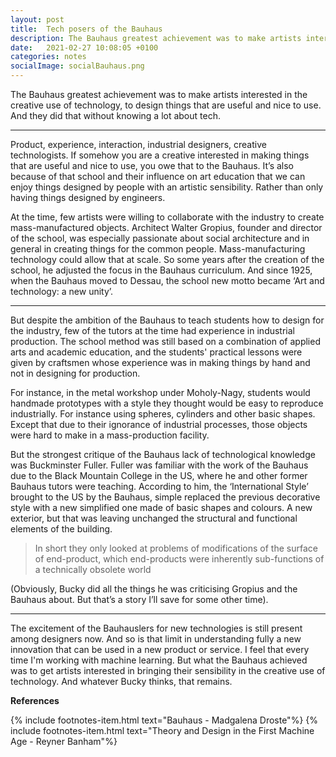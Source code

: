 ```yaml
---
layout: post
title:  Tech posers of the Bauhaus
description: The Bauhaus greatest achievement was to make artists interested in the creative use of technology, to design things that are useful and nice to use. And they did that without knowing a lot about tech.
date:   2021-02-27 10:08:05 +0100
categories: notes
socialImage: socialBauhaus.png
---
```



The Bauhaus greatest achievement was to make artists interested in the creative use of technology, to design things that are useful and nice to use. And they did that without knowing a lot about tech.

---

Product, experience, interaction, industrial designers, creative technologists. If somehow you are a creative interested in making things that are useful and nice to use, you owe that to the Bauhaus. It’s also because of that school and their influence on art education that we can enjoy things designed by people with an artistic sensibility. Rather than only having things designed by engineers.

At the time, few artists were willing to collaborate with the industry to create mass-manufactured objects. Architect Walter Gropius, founder and director of the school, was especially passionate about social architecture and in general in creating things for the common people. Mass-manufacturing technology could allow that at scale. So some years after the creation of the school, he adjusted the focus in the Bauhaus curriculum. And since 1925, when the Bauhaus moved to Dessau, the school new motto became ‘Art and technology: a new unity’.

---

But despite the ambition of the Bauhaus to teach students how to design for the industry, few of the tutors at the time had experience in industrial production. The school method was still based on a combination of applied arts and academic education, and the students' practical lessons were given by craftsmen whose experience was in making things by hand and not in designing for production.

For instance, in the metal workshop under Moholy-Nagy, students would handmade prototypes with a style they thought would be easy to reproduce industrially. For instance using spheres, cylinders and other basic shapes. Except that due to their ignorance of industrial processes, those objects were hard to make in a mass-production facility.

But the strongest critique of the Bauhaus lack of technological knowledge was Buckminster Fuller. Fuller was familiar with the work of the Bauhaus due to the Black Mountain College in the US, where he and other former Bauhaus tutors were teaching. According to him, the ‘International Style’ brought to the US by the Bauhaus, simple replaced the previous decorative style with a new simplified one made of basic shapes and colours. A new exterior, but that was leaving unchanged the structural and functional elements of the building.

> In short they only looked at problems of modifications of the surface of end-product, which end-products were inherently sub-functions of a technically obsolete world

(Obviously, Bucky did all the things he was criticising Gropius and the Bauhaus about. But that’s a story I’ll save for some other time).

---

The excitement of the Bauhauslers for new technologies is still present among designers now. And so is that limit in understanding fully a new innovation that can be used in a new product or service. I feel that every time I'm working with machine learning. But what the Bauhaus achieved was to get artists interested in bringing their sensibility in the creative use of technology. And whatever Bucky thinks, that remains.


**References**

{% include footnotes-item.html text="Bauhaus - Madgalena Droste"%}
{% include footnotes-item.html text="Theory and Design in the First Machine Age - Reyner Banham"%}

